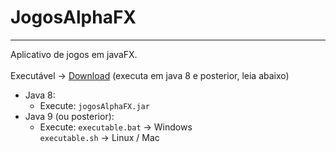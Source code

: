 # JogosAlphaFX
---
Aplicativo de jogos em javaFX.<br/>
<br/>
Executável -> [Download](https://github.com/fabioalves95472/jogosAlphaFX-deploy/archive/refs/heads/app.zip) (executa em java 8 e posterior, leia abaixo)
<br/>
- Java 8:<br/>
	- Execute:	`jogosAlphaFX.jar`<br/>
- Java 9 (ou posterior):<br/>
	- Execute:&#09;`executable.bat`	-> Windows<br/>
	&#09;&#09;`executable.sh`		-> Linux / Mac<br/>

<!-- <img src="imgs_git/dClasses.png"> -->